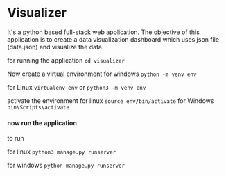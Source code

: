 # Visualizer
It's a python based full-stack web application. The objective of this application is to create a data visualization dashboard which uses json file (data.json) and visualize the data.

for running the application 
`cd visualizer`

Now create a virtual environment
for windows `python -m venv env`

for Linux `virtualenv env` or `python3 -m venv env`

activate the environment 
for linux `source env/bin/activate`
for Windows `bin\Scripts\activate`

#### now run the application 
to run 

for linux `python3 manage.py runserver`

for windows `python manage.py runserver`
